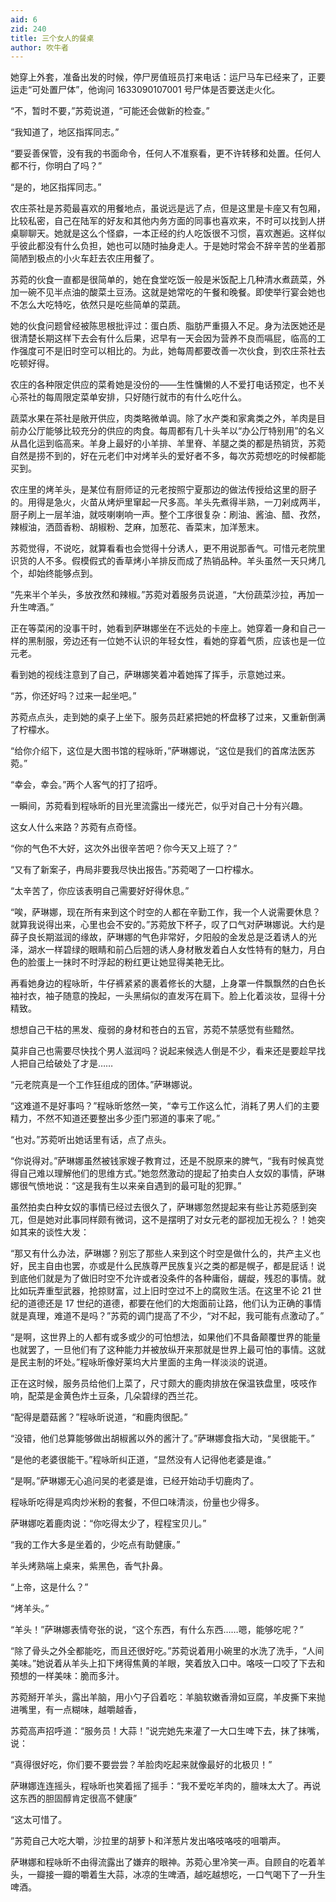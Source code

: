 ```yaml
---
aid: 6
zid: 240
title: 三个女人的餐桌
author: 吹牛者
---
```


她穿上外套，准备出发的时候，停尸房值班员打来电话：运尸马车已经来了，正要运走“可处置尸体”，他询问 1633090107001 号尸体是否要送走火化。

“不，暂时不要，”苏菀说道，“可能还会做新的检查。”

“我知道了，地区指挥同志。”

“要妥善保管，没有我的书面命令，任何人不准察看，更不许转移和处置。任何人都不行，你明白了吗？”

“是的，地区指挥同志。”

农庄茶社是苏菀最喜欢的用餐地点，虽说远是远了点，但是这里是卡座又有包厢，比较私密，自己在陆军的好友和其他内务方面的同事也喜欢来，不时可以找到人拼桌聊聊天。她就是这么个怪癖，一本正经的约人吃饭很不习惯，喜欢邂逅。这样似乎彼此都没有什么负担，她也可以随时抽身走人。于是她时常会不辞辛苦的坐着那简陋到极点的小火车赶去农庄用餐了。

苏菀的伙食一直都是很简单的，她在食堂吃饭一般是米饭配上几种清水煮蔬菜，外加一碗不见半点油的酸菜土豆汤。这就是她常吃的午餐和晚餐。即使举行宴会她也不怎么大吃特吃，依然只是吃些简单的菜蔬。

她的伙食问题曾经被陈思根批评过：蛋白质、脂肪严重摄入不足。身为法医她还是很清楚长期这样下去会有什么后果，迟早有一天会因为营养不良而嗝屁，临高的工作强度可不是旧时空可以相比的。为此，她每周都要改善一次伙食，到农庄茶社去吃顿好得。

农庄的各种限定供应的菜肴她是没份的——生性慵懒的人不爱打电话预定，也不关心茶社的每周限定菜单安排，只好随行就市的有什么吃什么。

蔬菜水果在茶社是敞开供应，肉类略微单调。除了水产类和家禽类之外，羊肉是目前办公厅能够比较充分的供应的肉食。每周都有几十头羊以“办公厅特别用”的名义从昌化运到临高来。羊身上最好的小羊排、羊里脊、羊腿之类的都是热销货，苏菀自然是捞不到的，好在元老们中对烤羊头的爱好者不多，每次苏菀想吃的时候都能买到。

农庄里的烤羊头，是某位有厨师证的元老按照宁夏那边的做法传授给这里的厨子的。用得是急火，火苗从烤炉里窜起一尺多高。羊头先煮得半熟，一刀剁成两半，厨子刷上一层羊油，就吱喇喇响一声。整个工序很复杂：刷油、酱油、醋、孜然，辣椒油，洒茴香粉、胡椒粉、芝麻，加葱花、香菜末，加洋葱末。

苏菀觉得，不说吃，就算看看也会觉得十分诱人，更不用说那香气。可惜元老院里识货的人不多。假模假式的香草烤小羊排反而成了热销品种。羊头虽然一天只烤几个，却始终能够点到。

“先来半个羊头，多放孜然和辣椒。”苏菀对着服务员说道，“大份蔬菜沙拉，再加一升生啤酒。”

正在等菜闲的没事干时，她看到萨琳娜坐在不远处的卡座上。她穿着一身和自己一样的黑制服，旁边还有一位她不认识的年轻女性，看她的穿着气质，应该也是一位元老。

看到她的视线注意到了自己，萨琳娜笑着冲着她挥了挥手，示意她过来。

“苏，你还好吗？过来一起坐吧。”

苏菀点点头，走到她的桌子上坐下。服务员赶紧把她的杯盘移了过来，又重新倒满了柠檬水。

“给你介绍下，这位是大图书馆的程咏昕，”萨琳娜说，“这位是我们的首席法医苏菀。”

“幸会，幸会。”两个人客气的打了招呼。

一瞬间，苏菀看到程咏昕的目光里流露出一缕光芒，似乎对自己十分有兴趣。

这女人什么来路？苏菀有点奇怪。

“你的气色不大好，这次外出很辛苦吧？你今天又上班了？”

“又有了新案子，冉局非要我尽快出报告。”苏菀喝了一口柠檬水。

“太辛苦了，你应该表明自己需要好好得休息。”

“唉，萨琳娜，现在所有来到这个时空的人都在辛勤工作，我一个人说需要休息？就算我说得出来，心里也会不安的。”苏菀放下杯子，叹了口气对萨琳娜说。大约是薛子良长期滋润的缘故，萨琳娜的气色非常好，夕阳般的金发总是泛着诱人的光泽，湖水一样碧绿的眼睛和前凸后翘的诱人身材散发着白人女性特有的魅力，月白色的脸蛋上一抹时不时浮起的粉红更让她显得美艳无比。

再看她身边的程咏昕，牛仔裤紧紧的裹着修长的大腿，上身罩一件飘飘然的白色长袖衬衣，袖子随意的挽起，一头黑绢似的直发泻在肩下。脸上化着淡妆，显得十分精致。

想想自己干枯的黑发、瘦弱的身材和苍白的五官，苏菀不禁感觉有些黯然。

莫非自己也需要尽快找个男人滋润吗？说起来候选人倒是不少，看来还是要趁早找人把自己给破处了才是……

“元老院真是一个工作狂组成的团体。”萨琳娜说。

“这难道不是好事吗？”程咏昕悠然一笑，“幸亏工作这么忙，消耗了男人们的主要精力，不然不知道还要整出多少歪门邪道的事来了呢。”

“也对。”苏菀听出她话里有话，点了点头。

“你说得对。”萨琳娜虽然被钱家嫂子教育过，还是不脱原来的脾气，“我有时候真觉得自己难以理解他们的思维方式。”她忽然激动的提起了拍卖白人女奴的事情，萨琳娜很气愤地说：“这是我有生以来亲自遇到的最可耻的犯罪。”

虽然拍卖白种女奴的事情已经过去很久了，萨琳娜忽然提起来有些让苏菀感到突兀，但是她对此事同样颇有微词，这不是摆明了对女元老的鄙视加无视么？！她突如其来的谈性大发：

“那又有什么办法，萨琳娜？别忘了那些人来到这个时空是做什么的，共产主义也好，民主自由也罢，亦或是什么民族尊严民族复兴之类的都是幌子，都是屁话！说到底他们就是为了做旧时空不允许或者没条件的各种庸俗，龌龊，残忍的事情。就比如玩弄重型武器，抢掠财富，过上旧时空过不上的腐败生活。在这里不论 21 世纪的道德还是 17 世纪的道德，都要在他们的大炮面前让路，他们认为正确的事情就是真理，难道不是吗？”苏菀的调门提高了不少，“对不起，我可能有点激动了。”

“是啊，这世界上的人都有或多或少的可怕想法，如果他们不具备颠覆世界的能量也就罢了，一旦他们有了这种能力并被放纵开来那就是世界上最可怕的事情。这就是民主制的坏处。”程咏昕像好莱坞大片里面的主角一样淡淡的说道。

正在这时候，服务员给他们上菜了，尺寸颇大的鹿肉排放在保温铁盘里，吱吱作响，配菜是金黄色炸土豆条，几朵碧绿的西兰花。

“配得是蘑菇酱？”程咏昕说道，“和鹿肉很配。”

“没错，他们总算能够做出胡椒酱以外的酱汁了。”萨琳娜食指大动，“吴很能干。”

“是他的老婆很能干。”程咏昕纠正道，“显然没有人记得他老婆是谁。”

“是啊。”萨琳娜无心追问吴的老婆是谁，已经开始动手切鹿肉了。

程咏昕吃得是鸡肉炒米粉的套餐，不但口味清淡，份量也少得多。

萨琳娜吃着鹿肉说：“你吃得太少了，程程宝贝儿。”

“我的工作大多是坐着的，少吃点有助健康。”

羊头烤熟端上桌来，紫黑色，香气扑鼻。

“上帝，这是什么？”

“烤羊头。”

“羊头！”萨琳娜表情夸张的说，“这个东西，有什么东西……嗯，能够吃呢？”

“除了骨头之外全都能吃，而且还很好吃。”苏菀说着用小碗里的水洗了洗手，“人间美味。”她说着从羊头上扣下烤得焦黄的羊眼，笑着放入口中。咯吱一口咬了下去和预想的一样美味：脆而多汁。

苏菀掰开羊头，露出羊脑，用小勺子舀着吃：羊脑软嫩香滑如豆腐，羊皮撕下来抛进嘴里，有一点糊味，越嚼越香，

苏菀高声招呼道：“服务员！大蒜！”说完她先来灌了一大口生啤下去，抹了抹嘴，说：

“真得很好吃，你们要不要尝尝？羊脸肉吃起来就像最好的北极贝！”

萨琳娜连连摇头，程咏昕也笑着摇了摇手：“我不爱吃羊肉的，膻味太大了。再说这东西的胆固醇肯定很高不健康”

“这太可惜了。

”苏菀自己大吃大嚼，沙拉里的胡萝卜和洋葱片发出咯吱咯吱的咀嚼声。

萨琳娜和程咏昕不由得流露出了嫌弃的眼神。苏菀心里冷笑一声。自顾自的吃着羊头，一瓣接一瓣的嚼着生大蒜，冰凉的生啤酒，越吃越想吃，一口气喝下了一升生啤酒。
